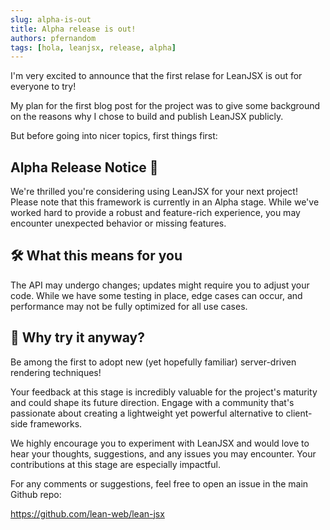 ```yaml
---
slug: alpha-is-out
title: Alpha release is out!
authors: pfernandom
tags: [hola, leanjsx, release, alpha]
---
```


I'm very excited to announce that the first relase for LeanJSX is out for everyone to try!

My plan for the first blog post for the project was to give some background on the reasons why I chose to build and publish LeanJSX publicly.

But before going into nicer topics, first things first:

## Alpha Release Notice 🚀

We're thrilled you're considering using LeanJSX for your next project! Please note that this framework is currently in an Alpha stage. While we've worked hard to provide a robust and feature-rich experience, you may encounter unexpected behavior or missing features.

## 🛠 What this means for you

The API may undergo changes; updates might require you to adjust your code.
While we have some testing in place, edge cases can occur, and performance may not be fully optimized for all use cases.

## 🌟 Why try it anyway?

Be among the first to adopt new (yet hopefully familiar) server-driven rendering techniques!

Your feedback at this stage is incredibly valuable for the project's maturity and could shape its future direction.
Engage with a community that's passionate about creating a lightweight yet powerful alternative to client-side frameworks.

We highly encourage you to experiment with LeanJSX and would love to hear your thoughts, suggestions, and any issues you may encounter. Your contributions at this stage are especially impactful.

For any comments or suggestions, feel free to open an issue in the main Github repo:

https://github.com/lean-web/lean-jsx
